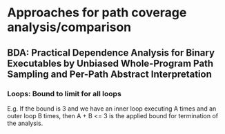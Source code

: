 # Approaches for path coverage analysis/comparison

## BDA: Practical Dependence Analysis for Binary Executables by Unbiased Whole-Program Path Sampling and Per-Path Abstract Interpretation

### Loops: Bound to limit for all loops
E.g. If the bound is 3 and we have an inner loop executing A times and an outer loop B times, then A + B <= 3 is the applied bound for termination of the analysis.